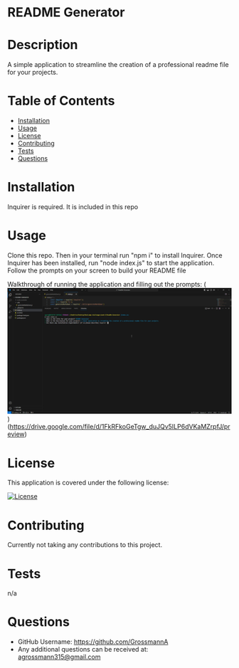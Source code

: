

# README Generator

# Description
A simple application to streamline the creation of a professional readme file for your projects.

# Table of Contents
* [Installation](#installation)
* [Usage](#usage)
* [License](#license)
* [Contributing](#contributing)
* [Tests](#tests)
* [Questions](#questions)

# Installation
Inquirer is required. It is included in this repo

# Usage
Clone this repo. Then in your terminal run "npm i" to install Inquirer. Once Inquirer has been installed, run "node index.js" to start the application. Follow the prompts on your screen to build your README file

Walkthrough of running the application and filling out the prompts:
(![alt text](img/README-generator.png))(https://drive.google.com/file/d/1FkRFkoGeTgw_duJQv5ILP6dVKaMZrpfJ/preview)

# License 
This application is covered under the following license:


[![License](https://img.shields.io/badge/License-MIT-yellow.svg)](https://opensource.org/licenses/MIT)


# Contributing 
Currently not taking any contributions to this project.

# Tests
n/a

# Questions 
* GitHub Username: https://github.com/GrossmannA
* Any additional questions can be received at: agrossmann315@gmail.com



